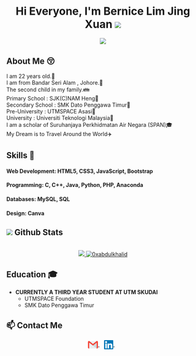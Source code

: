 <!DOCTYPE html>
<html lang="en">
<head>
  <meta charset="UTF-8">
  <meta http-equiv="X-UA-Compatible" content="IE=edge">
  <meta name="viewport" content="width=device-width, initial-scale=1.0">
</head>
<body>
  
  <h1 align="center"><b>Hi Everyone, I'm Bernice Lim Jing Xuan </b><img src="https://media.giphy.com/media/hvRJCLFzcasrR4ia7z/giphy.gif" width="35"></h1>
  <!--  -->
  <p align="center">
    <a href="https://github.com/DenverCoder1/readme-typing-svg"><img src="https://readme-typing-svg.herokuapp.com?font=Time+New+Roman&color=cyan&size=25&center=true&vCenter=true&width=600&height=100&lines=22+Years+Old;Currently+Studying+In+UTM;Data+Engineering+Student;Active+Learner/Researcher;Love+to+Explore+✨"></a>
  </p>
  
## About Me 😚<br>
I am 22 years old.🍰<br>
I am from Bandar Seri Alam , Johore.🏡<br>
The second child in my family.👪 <br>
Primary School : SJK(C)NAM Heng🏫 <br>
Secondary School : SMK Dato Penggawa Timur🏫 <br>
Pre-University : UTMSPACE Asasi🏫 <br>
University : Universiti Teknologi Malaysia🏫 <br>
I am a scholar of Suruhanjaya Perkhidmatan Air Negara (SPAN)🎓<br>
My Dream is to Travel Around the World✈️<br>

## Skills 💼
#### Web Development: HTML5, CSS3, JavaScript, Bootstrap

#### Programming: C, C++, Java, Python, PHP, Anaconda

#### Databases: MySQL, SQL

#### Design: Canva

 ## <img src="https://media.giphy.com/media/iY8CRBdQXODJSCERIr/giphy.gif" width="35"><b> Github Stats </b>
  <br>
  
  <div align="center">
  
  <a href="https://github.com/BerniceLimJX/">
    <img src="https://github-readme-stats.vercel.app/api?username=BerniceLimJX&include_all_commits=true&count_private=true&show_icons=true&line_height=20&title_color=7A7ADB&icon_color=2234AE&text_color=D3D3D3&bg_color=0,000000,130F40" width="450"/>
    <img src="https://github-readme-stats.vercel.app/api/top-langs?username=BerniceLimJX&show_icons=true&locale=en&layout=compact&line_height=20&title_color=7A7ADB&icon_color=2234AE&text_color=D3D3D3&bg_color=0,000000,130F40" width="375"  alt="0xabdulkhalid"/>
  
  </a>
  </div>

## Education 🎓 

- **CURRENTLY A THIRD YEAR STUDENT AT UTM SKUDAI**
  - UTMSPACE Foundation
  - SMK Dato Penggawa Timur

## 📫 Contact Me
<p align="center">
  <a href="mailto: bernicelimjingxuan@gmail.com" >
    <img align="center" | Gmail" width="26px" src="https://github.com/SatYu26/SatYu26/blob/master/Assets/Gmail.svg" />
  </a> &nbsp;&nbsp;

  <a href="https://www.linkedin.com/in/bernice-lim-jing-xuan-2a339b1b8/" target="_blank">
    <img align="center"  | Linkedin" width="24px" src="https://github.com/SatYu26/SatYu26/blob/master/Assets/Linkedin.svg" />
  </a> &nbsp;&nbsp;



